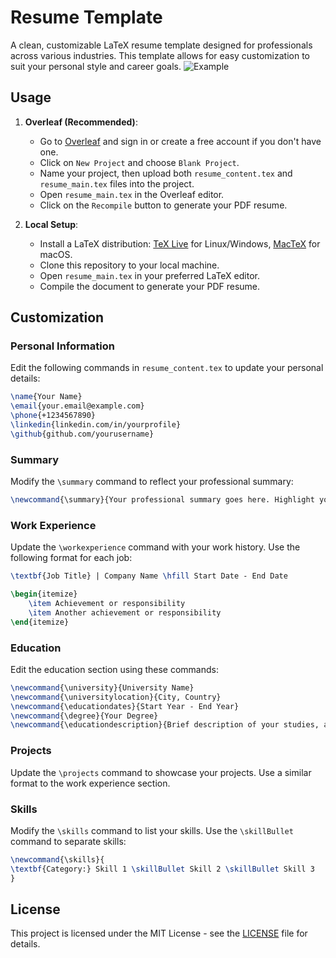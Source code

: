 # Resume Template

A clean, customizable LaTeX resume template designed for professionals across various industries. This template allows for easy customization to suit your personal style and career goals.
![Example](https://github.com/user-attachments/assets/f279af01-1e70-445c-9e38-1641dadcfe44)

## Usage

1. **Overleaf (Recommended)**:
   - Go to [Overleaf](https://www.overleaf.com/) and sign in or create a free account if you don't have one.
   - Click on `New Project` and choose `Blank Project`.
   - Name your project, then upload both `resume_content.tex` and `resume_main.tex` files into the project.
   - Open `resume_main.tex` in the Overleaf editor.
   - Click on the `Recompile` button to generate your PDF resume.

2. **Local Setup**:
   - Install a LaTeX distribution: [TeX Live](https://www.tug.org/texlive/) for Linux/Windows, [MacTeX](https://www.tug.org/mactex/) for macOS.
   - Clone this repository to your local machine.
   - Open `resume_main.tex` in your preferred LaTeX editor.
   - Compile the document to generate your PDF resume.

## Customization

### Personal Information

Edit the following commands in `resume_content.tex` to update your personal details:

```latex
\name{Your Name}
\email{your.email@example.com}
\phone{+1234567890}
\linkedin{linkedin.com/in/yourprofile}
\github{github.com/yourusername}
```

### Summary

Modify the `\summary` command to reflect your professional summary:

```latex
\newcommand{\summary}{Your professional summary goes here. Highlight your key skills and career objectives.}
```

### Work Experience

Update the `\workexperience` command with your work history. Use the following format for each job:

```latex
\textbf{Job Title} | Company Name \hfill Start Date - End Date

\begin{itemize}
    \item Achievement or responsibility
    \item Another achievement or responsibility
\end{itemize}
```

### Education

Edit the education section using these commands:

```latex
\newcommand{\university}{University Name}
\newcommand{\universitylocation}{City, Country}
\newcommand{\educationdates}{Start Year - End Year}
\newcommand{\degree}{Your Degree}
\newcommand{\educationdescription}{Brief description of your studies, achievements, or relevant coursework.}
```

### Projects

Update the `\projects` command to showcase your projects. Use a similar format to the work experience section.

### Skills

Modify the `\skills` command to list your skills. Use the `\skillBullet` command to separate skills:

```latex
\newcommand{\skills}{
\textbf{Category:} Skill 1 \skillBullet Skill 2 \skillBullet Skill 3
}
```

## License

This project is licensed under the MIT License - see the [LICENSE](LICENSE) file for details.
